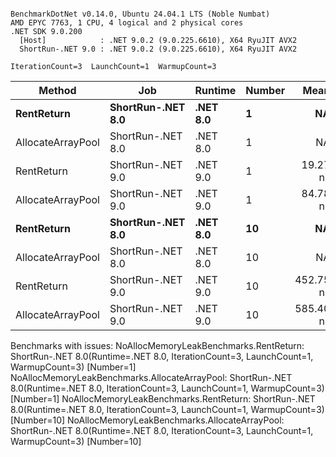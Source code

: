 ```

BenchmarkDotNet v0.14.0, Ubuntu 24.04.1 LTS (Noble Numbat)
AMD EPYC 7763, 1 CPU, 4 logical and 2 physical cores
.NET SDK 9.0.200
  [Host]            : .NET 9.0.2 (9.0.225.6610), X64 RyuJIT AVX2
  ShortRun-.NET 9.0 : .NET 9.0.2 (9.0.225.6610), X64 RyuJIT AVX2

IterationCount=3  LaunchCount=1  WarmupCount=3  

```
| Method            | Job               | Runtime  | Number | Mean      | Error     | StdDev   | Min       | Max       | Allocated |
|------------------ |------------------ |--------- |------- |----------:|----------:|---------:|----------:|----------:|----------:|
| **RentReturn**        | **ShortRun-.NET 8.0** | **.NET 8.0** | **1**      |        **NA** |        **NA** |       **NA** |        **NA** |        **NA** |        **NA** |
| AllocateArrayPool | ShortRun-.NET 8.0 | .NET 8.0 | 1      |        NA |        NA |       NA |        NA |        NA |        NA |
| RentReturn        | ShortRun-.NET 9.0 | .NET 9.0 | 1      |  19.27 ns |  1.313 ns | 0.072 ns |  19.22 ns |  19.36 ns |         - |
| AllocateArrayPool | ShortRun-.NET 9.0 | .NET 9.0 | 1      |  84.78 ns |  4.288 ns | 0.235 ns |  84.52 ns |  84.98 ns |         - |
| **RentReturn**        | **ShortRun-.NET 8.0** | **.NET 8.0** | **10**     |        **NA** |        **NA** |       **NA** |        **NA** |        **NA** |        **NA** |
| AllocateArrayPool | ShortRun-.NET 8.0 | .NET 8.0 | 10     |        NA |        NA |       NA |        NA |        NA |        NA |
| RentReturn        | ShortRun-.NET 9.0 | .NET 9.0 | 10     | 452.75 ns |  3.978 ns | 0.218 ns | 452.53 ns | 452.97 ns |         - |
| AllocateArrayPool | ShortRun-.NET 9.0 | .NET 9.0 | 10     | 585.40 ns | 73.155 ns | 4.010 ns | 581.44 ns | 589.46 ns |         - |

Benchmarks with issues:
  NoAllocMemoryLeakBenchmarks.RentReturn: ShortRun-.NET 8.0(Runtime=.NET 8.0, IterationCount=3, LaunchCount=1, WarmupCount=3) [Number=1]
  NoAllocMemoryLeakBenchmarks.AllocateArrayPool: ShortRun-.NET 8.0(Runtime=.NET 8.0, IterationCount=3, LaunchCount=1, WarmupCount=3) [Number=1]
  NoAllocMemoryLeakBenchmarks.RentReturn: ShortRun-.NET 8.0(Runtime=.NET 8.0, IterationCount=3, LaunchCount=1, WarmupCount=3) [Number=10]
  NoAllocMemoryLeakBenchmarks.AllocateArrayPool: ShortRun-.NET 8.0(Runtime=.NET 8.0, IterationCount=3, LaunchCount=1, WarmupCount=3) [Number=10]
